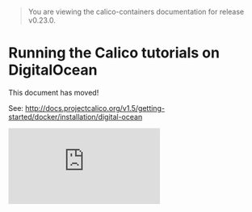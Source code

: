 > You are viewing the calico-containers documentation for release v0.23.0.

# Running the Calico tutorials on DigitalOcean

This document has moved!

See: http://docs.projectcalico.org/v1.5/getting-started/docker/installation/digital-ocean

[![Analytics](https://calico-ga-beacon.appspot.com/UA-52125893-3/calico-containers/docs/calico-with-docker/DigitalOcean.md?pixel)](https://github.com/igrigorik/ga-beacon)
